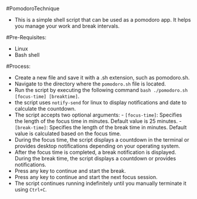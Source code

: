 #PomodoroTechnique
- This is a simple shell script that can be used as a pomodoro app. It helps you manage your work and break intervals.

#Pre-Requisites:
- Linux
- Bash shell

#Process:
- Create a new file and save it with a .sh extension, such as pomodoro.sh.
- Navigate to the directory where the `pomodoro.sh` file is located.
- Run the script by executing the following command `bash ./pomodoro.sh [focus-time] [breaktime]`.
-  the script uses `notify-send` for linux to display notifications and date to calculate the countdown.
- The script accepts two optional arguments:
        - `[focus-time]`: Specifies the length of the focus time in minutes. Default value is 25 minutes.
        - `[break-time]`: Specifies the length of the break time in minutes. Default value is calculated based on the focus time.
- During the focus time, the script displays a countdown in the terminal or provides desktop notifications depending on your operating system.
- After the focus time is completed, a break notification is displayed. During the break time, the script displays a countdown or provides notifications.
- Press any key to continue and start the break.
- Press any key to continue and start the next focus session.
- The script continues running indefinitely until you manually terminate it using `Ctrl+C`.
